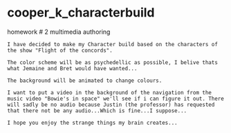 # cooper_k_characterbuild
homework # 2 multimedia authoring

    I have decided to make my Character build based on the characters of the show "Flight of the concords".

    The color scheme will be as psychedellic as possible, I belive thats what Jemaine and Bret would have wanted...

    The background will be animated to change colours. 

    I want to put a video in the background of the navigation from the music video "Bowie's in space" we'll see if i can figure it out. There will sadly be no audio because Justin (the professor) has requested that there not be any audio...Which is fine...I suppose... 

    I hope you enjoy the strange things my brain creates...